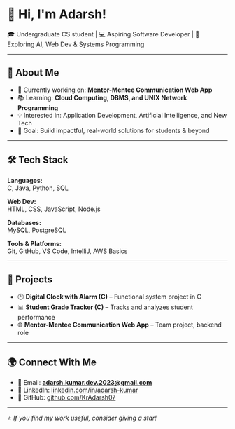 # 👋 Hi, I'm Adarsh!

🎓 Undergraduate CS student | 💻 Aspiring Software Developer | 🌱 Exploring AI, Web Dev & Systems Programming  

---

## 🚀 About Me
- 🔭 Currently working on: **Mentor-Mentee Communication Web App**  
- 📚 Learning: **Cloud Computing, DBMS, and UNIX Network Programming**  
- 💡 Interested in: Application Development, Artificial Intelligence, and New Tech  
- 🎯 Goal: Build impactful, real-world solutions for students & beyond  

---

## 🛠️ Tech Stack
**Languages:**  
C, Java, Python, SQL  

**Web Dev:**  
HTML, CSS, JavaScript, Node.js

**Databases:**  
MySQL, PostgreSQL  

**Tools & Platforms:**  
Git, GitHub, VS Code, IntelliJ, AWS Basics  

---

## 📌 Projects
- 🕒 **Digital Clock with Alarm (C)** – Functional system project in C  
- 📊 **Student Grade Tracker (C)** – Tracks and analyzes student performance  
- 🌐 **Mentor-Mentee Communication Web App** – Team project, backend role  

---

## 🌍 Connect With Me
- 📧 Email: **adarsh.kumar.dev.2023@gmail.com**  
- 💼 LinkedIn: [linkedin.com/in/adarsh-kumar](https://www.linkedin.com/in/adarsh-kumar-3b15902b7/)
- 🐙 GitHub: [github.com/KrAdarsh07](https://github.com/KrAdarsh07)  

---

⭐️ *If you find my work useful, consider giving a star!*  
